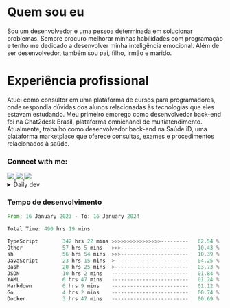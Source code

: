 # Quem sou eu
Sou um desenvolvedor e uma pessoa determinada em solucionar problemas. Sempre procuro melhorar minhas habilidades com programação e tenho me dedicado a desenvolver minha inteligência emocional. Além de ser desenvolvedor, também sou pai, filho, irmão e marido.

# Experiência profissional
Atuei como consultor em uma plataforma de cursos para programadores, onde respondia dúvidas dos alunos relacionadas às tecnologias que eles estavam estudando.
Meu primeiro emprego como desenvolvedor back-end foi na Chat2desk Brasil, plataforma omnichanel de multiatendimento.
Atualmente, trabalho como desenvolvedor back-end na Saúde iD, uma plataforma marketplace que oferece consultas, exames e procedimentos relacionados à saúde.

### Connect with me:
<a href="https://www.linkedin.com/in/theusmoreira" target="_blank" >
<img src="https://img.shields.io/badge/linkedin-%230077B5.svg?&style=for-the-badge&logo=linkedin&logoColor=white ">
</a>
<a href="https://www.instagram.com/matheus.s.moreira/" target="_blank">
<img src="https://img.shields.io/badge/instagram-%23E4405F.svg?&style=for-the-badge&logo=instagram&logoColor=white">
</a>
<a href="mailto:matheussm301@gmail.com"  target="_blank">
<img src="https://img.shields.io/badge/gmail-%23E4405F.svg?&style=for-the-badge&logo=gmail&logoColor=white">
</a>


<details>
  <summary>Daily dev </summary>
<p>
  <a href="https://app.daily.dev/matheussantos"><img src="https://github.com/matheus-santos-moreira/matheus-santos-moreira/blob/master/devcard.svg" width="200" alt="Matheus Santos's Dev Card"/></a>
 </p>
</details>

<h3>Tempo de desenvolvimento</h3>

<!--START_SECTION:waka-->

```rust
From: 16 January 2023 - To: 16 January 2024

Total Time: 490 hrs 19 mins

TypeScript        342 hrs 22 mins >>>>>>>>>>>>>>>>---------   62.54 %
Other             57 hrs 5 mins   >>>----------------------   10.43 %
sh                56 hrs 54 mins  >>>----------------------   10.39 %
JavaScript        23 hrs 15 mins  >------------------------   04.25 %
Bash              20 hrs 25 mins  >------------------------   03.73 %
JSON              10 hrs 2 mins   -------------------------   01.84 %
YAML              6 hrs 47 mins   -------------------------   01.24 %
Markdown          6 hrs 9 mins    -------------------------   01.12 %
Go                4 hrs 2 mins    -------------------------   00.74 %
Docker            3 hrs 47 mins   -------------------------   00.69 %
```

<!--END_SECTION:waka-->
